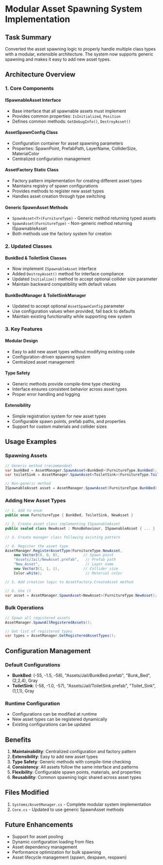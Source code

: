 # Modular Asset Spawning System Implementation

## Task Summary
Converted the asset spawning logic to properly handle multiple class types with a modular, extensible architecture. The system now supports generic spawning and makes it easy to add new asset types.

## Architecture Overview

### 1. Core Components

#### **ISpawnableAsset Interface**
- Base interface that all spawnable assets must implement
- Provides common properties: `IsInitialized`, `Position`
- Defines common methods: `GetDebugInfo()`, `DestroyAsset()`

#### **AssetSpawnConfig Class**
- Configuration container for asset spawning parameters
- Properties: SpawnPoint, PrefabPath, LayerName, ColliderSize, MaterialColor
- Centralized configuration management

#### **AssetFactory Static Class**
- Factory pattern implementation for creating different asset types
- Maintains registry of spawn configurations
- Provides methods to register new asset types
- Handles asset creation through type switching

#### **Generic SpawnAsset Methods**
- `SpawnAsset<T>(FurnitureType)` - Generic method returning typed assets
- `SpawnAsset(FurnitureType)` - Non-generic method returning ISpawnableAsset
- Both methods use the factory system for creation

### 2. Updated Classes

#### **BunkBed & ToiletSink Classes**
- Now implement `ISpawnableAsset` interface
- Added `DestroyAsset()` method for interface compliance
- Updated `Initialize()` method to accept optional collider size parameter
- Maintain backward compatibility with default values

#### **BunkBedManager & ToiletSinkManager**
- Updated to accept optional `AssetSpawnConfig` parameter
- Use configuration values when provided, fall back to defaults
- Maintain existing functionality while supporting new system

### 3. Key Features

#### **Modular Design**
- Easy to add new asset types without modifying existing code
- Configuration-driven spawning system
- Centralized asset management

#### **Type Safety**
- Generic methods provide compile-time type checking
- Interface ensures consistent behavior across asset types
- Proper error handling and logging

#### **Extensibility**
- Simple registration system for new asset types
- Configurable spawn points, prefab paths, and properties
- Support for custom materials and collider sizes

## Usage Examples

### **Spawning Assets**
```csharp
// Generic method (recommended)
var bunkBed = AssetManager.SpawnAsset<BunkBed>(FurnitureType.BunkBed);
var toiletSink = AssetManager.SpawnAsset<ToiletSink>(FurnitureType.ToiletSink);

// Non-generic method
ISpawnableAsset asset = AssetManager.SpawnAsset(FurnitureType.BunkBed);
```

### **Adding New Asset Types**
```csharp
// 1. Add to enum
public enum FurnitureType { BunkBed, ToiletSink, NewAsset }

// 2. Create asset class implementing ISpawnableAsset
public sealed class NewAsset : MonoBehaviour, ISpawnableAsset { ... }

// 3. Create manager class following existing pattern

// 4. Register the asset type
AssetManager.RegisterAssetType(FurnitureType.NewAsset, 
    new Vector3(0, 0, 0),           // Spawn point
    "Assets/Jail/NewAsset.prefab",   // Prefab path
    "New_Asset",                     // Layer name
    new Vector3(1, 1, 1),           // Collider size
    Color.white);                    // Material color

// 5. Add creation logic to AssetFactory.CreateAsset method

// 6. Use it
var asset = AssetManager.SpawnAsset<NewAsset>(FurnitureType.NewAsset);
```

### **Bulk Operations**
```csharp
// Spawn all registered assets
AssetManager.SpawnAllRegisteredAssets();

// Get list of registered types
var types = AssetManager.GetRegisteredAssetTypes();
```

## Configuration Management

### **Default Configurations**
- **BunkBed**: (-55, -1.5, -58), "Assets/Jail/BunkBed.prefab", "Bunk_Bed", (2,2,4), Gray
- **ToiletSink**: (-58, -1.0, -57), "Assets/Jail/ToiletSink.prefab", "Toilet_Sink", (1,1,1), Gray

### **Runtime Configuration**
- Configurations can be modified at runtime
- New asset types can be registered dynamically
- Existing configurations can be updated

## Benefits

1. **Maintainability**: Centralized configuration and factory pattern
2. **Extensibility**: Easy to add new asset types
3. **Type Safety**: Generic methods with compile-time checking
4. **Consistency**: All assets follow the same interface and patterns
5. **Flexibility**: Configurable spawn points, materials, and properties
6. **Reusability**: Common spawning logic shared across asset types

## Files Modified
1. `Systems/AssetManager.cs` - Complete modular system implementation
2. `Core.cs` - Updated to use generic SpawnAsset methods

## Future Enhancements
- Support for asset pooling
- Dynamic configuration loading from files
- Asset dependency management
- Performance optimization for bulk spawning
- Asset lifecycle management (spawn, despawn, respawn)
